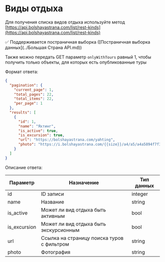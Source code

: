 # Виды отдыха

Для получения списка видов отдыха используйте
метод [https://api.bolshayastrana.com/list/rest-kinds](https://api.bolshayastrana.com/list/rest-kinds)

✅ Поддерживается постраничная
выборка ([Постраничная выборка данных](../Большая Страна API.md))

Также можно передать GET параметр `onlyWithTours` равный 1, чтобы получить только объекты, для которых есть
опубликованные туры

Формат ответа:

```json
{
  "pagination": {
    "current_page": 1,
    "total_pages": 22,
    "total_items": 22,
    "per_page": 1
  },
  "results": [
    {
      "id": 1,
      "name": "Яхтинг",
      "is_active": true,
      "is_excursion": true,
      "url": "https://bolshayastrana.com/yahting",
      "photo": "https://i.bolshayastrana.com/{{size}}/a4/a5/a4a5894f7f38c325905d324278543ebb.jpeg"
    }
  ]
}
```

Описание ответа:

| Параметр     | Назначение                                 | Тип данных |
|--------------|--------------------------------------------|------------|
| id           | ID записи                                  | integer    |
| name         | Название                                   | string     |
| is_active    | Может ли вид отдыха быть активным          | bool       |
| is_excursion | Может ли вид отдыха быть экскурсионным     | bool       |
| url          | Ссылка на страницу поиска туров с фильтром | string     |
| photo        | Фотография                                 | string     |